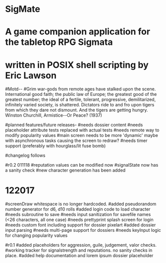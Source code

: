# SigMate
# A game companion application for the tabletop RPG Sigmata
# written in POSIX shell scripting by Eric Lawson

#Motd--
#Grim war-gods from remote ages have stalked upon the scene. International good faith; the public law of Europe; the greatest good of the greatest number; the ideal of a fertile, tolerant, progressive, demilitarized, infinitely varied society, is shattered. Dictators ride to and fro upon tigers from which they dare not dismount. And the tigers are getting hungry. 	Winston Churchill, Armistice--Or Peace? (1937)


#planned features/future releases-
#needs dossier content
#needs placeholder attribute tests replaced with actual tests
#needs remote way to modify popularity values
#main screen needs to be more 'dynamic' maybe with asynchronous tasks causing the screen to redraw?
#needs timer support (preferably with hourglass/lit fuse bomb)

#changelog follows

#r0.2 011118
#reputation values can be modified now
#signalState now has a sanity check
#new character generation has been added
#     122017
#screenDraw whitespace is no longer hardcoded.
#added pseudorandom number generator for d6, d10 rolls
#added login code to load character
#needs subroutine to save
#needs input sanitization for savefile names (<26 characters, all one case)
#needs prettyprint splash screen for login
#needs custom font including support for dossier pixelart
#added dossier input parsing
#needs multi-page support for dossiers
#needs keyInput logic for changing popularity values

#r0.1
#added placeholders for aggression, guile, judgement, valor checks.
#working tracker for signalstrength and reputations. no sanity checks in place.
#added help documentation and lorem ipsum dossier placeholder
